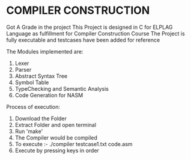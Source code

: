 # COMPILER CONSTRUCTION

Got A Grade in the project
This Project is designed in C for ELPLAG Language as fulfillment for Compiler Construction Course
The Project is fully executable and testcases have been added for reference

The Modules implemented are:

1. Lexer
2. Parser
3. Abstract Syntax Tree
4. Symbol Table
5. TypeChecking and Semantic Analysis
6. Code Generation for NASM


Process of execution:

1. Download the Folder
2. Extract Folder and open terminal
3. Run 'make'
4. The Compiler would be compiled
5. To execute :-  ./compiler testcase1.txt code.asm
6. Execute by pressing keys in order
